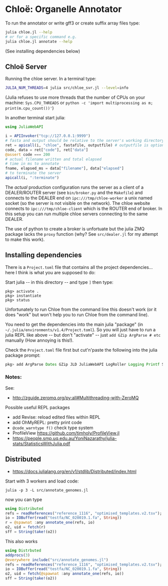 # Chloë: Organelle Annotator

To run the annotator or write gff3 or create suffix array files type:

```bash
julia chloe.jl --help
# or for a specific command e.g.
julia chloe.jl annotate --help
```

(See installing dependencies below)

## Chloë Server

Running the chloe server. In a terminal type:

```bash
JULIA_NUM_THREADS=4 julia src/chloe_svr.jl --level=info
```
(Julia refuses to use more threads that the number of CPUs on your machine:
`Sys.CPU_THREADS` or `python -c 'import multiprocessing as m; print(m.cpu_count())'`)

In another terminal start julia:

```julia
using JuliaWebAPI

i = APIInvoker("tcp://127.0.0.1:9999")
# fasta and output should be relative to the server's working directory, or specify absolute path names! yes "chloe" should be "annotate" but...
ret = apicall(i, "chloe", fastafile, outputfile) # outputfile is optional
code, data = ret["code"], ret["data"]
@assert code === 200
# actual filename written and total elapsed
# time in ms to annotate
fname, elapsed_ms = data["filename"], data["elapsed"]
# to terminate the server
apicall(i, ":terminate")
```

The *actual* production configuration runs
the server as a client of a DEALER/ROUTER server
(see `bin/broker.py` and the `Makefile`) and connects to the
DEALER end on `ipc:///tmp/chloe-worker` a unix named socket (so
the server is not visible on the network). The
chloe website connects to `ipc:///tmp/chloe-client` which
is the ROUTER end of broker. In this setup
you can run multiple chloe servers connecting
to the same DEALER.

The use of python to create a broker is
unfortuate but the julia ZMQ package lacks the `proxy` function 
(why? See `src/dealer.jl` for my attempt to make this work).

## Installing dependencies

There is a `Project.toml` file that contains all the project
dependencies... here I think is what you are supposed to do:


Start julia -- in this directory -- and type `]` then type:

```
pkg> activate .
pkg> instantiate
pkg> status
```

Unfortunately to run Chloe from the command line this doesn't work
(or it does "work" but won't help you to run Chloe from the command line).

You need to get the dependencies into the main julia "package"
(in `~/.julia/environments/v1.4/Project.toml`). So you will just have
to run a julia REPL like above -- but don't "activate" -- just
`add GZip ArgParse # etc` manually (How annoying is this!).

Check the `Project.toml` file first but cut'n'paste the following into the julia
package prompt:

```julia
pkg> add ArgParse Dates GZip JLD JuliaWebAPI LogRoller Logging Printf StatsBase
```

### Notes:

See:

* http://zguide.zeromq.org/py:all#Multithreading-with-ZeroMQ

Possible useful REPL packages

* add Revise: reload edited files within REPL
* add OhMyREPL: pretty print code
* `@code_warntype f()` check type system
* ProfileView https://github.com/timholy/ProfileView.jl
* https://people.smp.uq.edu.au/YoniNazarathy/julia-stats/StatisticsWithJulia.pdf

## Distributed

* https://docs.julialang.org/en/v1/stdlib/Distributed/index.html

Start with 3 workers and load code:

`julia -p 3 -L src/annotate_genomes.jl`

now you can type

```julia
using Distributed
refs = readReferences("reference_1116", "optimised_templates.v2.tsv");
io = IOBuffer(read("testfa/NC_020019.1.fa", String))
r = @spawnat :any annotate_one(refs, io)
o2, uid = fetch(r)
sff = String(take!(o2))
```

This also works

```julia
using Distrbuted
addprocs(3)
@everywhere include("src/annotate_genomes.jl")
refs = readReferences("reference_1116", "optimised_templates.v2.tsv");
io = IOBuffer(read("testfa/NC_020019.1.fa", String))
o2, uid = fetch(@spawnat :any annotate_one(refs, io))
sff = String(take!(o2))
```